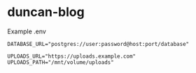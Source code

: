 # duncan-blog

Example .env
```
DATABASE_URL="postgres://user:password@host:port/database"

UPLOADS_URL="https://uploads.example.com"
UPLOADS_PATH="/mnt/volume/uploads"
```